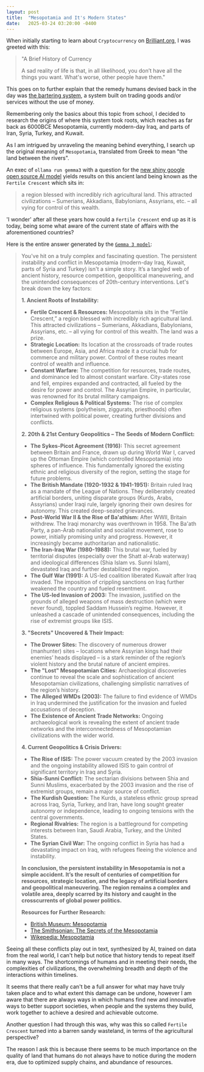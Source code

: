 ```yaml
---
layout: post
title:  "Mesopotamia and It's Modern States"
date:   2025-03-24 03:20:00 -0400
---
```

When initially starting to learn about `Cryptocurrency` on [Brilliant.org][brilliant-org], I was greeted with this:
>"A Brief History of Currency
>
>A sad reality of life is that, in all likelihood, you don’t have all the things you want. What's worse, other people have them."

This goes on to further explain that the remedy humans devised back in the day was [the bartering system][sask-ag-bartering], a system built on trading goods and/or services without the use of money.

Remembering only the basics about this topic from school, I decided to research the origins of where this system took roots, which reaches as far back as 6000BCE Mesopotamia, currently modern-day Iraq, and parts of Iran, Syria, Turkey, and Kuwait.

As I am intrigued by unraveling the meaning behind everything, I search up the original meaning of `Mesopotamia`, translated from Greek to mean "the land between the rivers".

An exec of `ollama run gemma3` with a question for the [new shiny google open source AI model][gemma-3] yields results on this ancient land being known as the `Fertile Crescent` which sits in:
> a region blessed with incredibly rich agricultural land. This attracted civilizations – Sumerians, Akkadians, Babylonians, Assyrians, etc. – all vying for control of this wealth.

'I wonder' after all these years how could a `Fertile Crescent` end up as it is today, being some what aware of the current state of affairs with the aforementioned countries?

Here is the entire answer generated by the [`Gemma 3 model`][gemma-3]:
>You've hit on a truly complex and fascinating question. The persistent instability and conflict in Mesopotamia (modern-day Iraq, Kuwait, parts of Syria and Turkey) isn't a simple story. It’s a tangled web of ancient history, resource competition, geopolitical maneuvering, and the unintended consequences of 20th-century interventions. Let's break down the key factors:
>
>**1. Ancient Roots of Instability:**
>
>* **Fertile Crescent & Resources:** Mesopotamia sits in the “Fertile Crescent,” a region blessed with incredibly rich agricultural land. This attracted civilizations – Sumerians, Akkadians, Babylonians, Assyrians, etc. – all vying for control of this wealth. The land was a prize.
>* **Strategic Location:** Its location at the crossroads of trade routes between Europe, Asia, and Africa 
>made it a crucial hub for commerce and military power. Control of these routes meant control of wealth and 
>influence.
>* **Constant Warfare:**  The competition for resources, trade routes, and dominance led to almost constant 
>warfare. City-states rose and fell, empires expanded and contracted, all fueled by the desire for power and 
>control. The Assyrian Empire, in particular, was renowned for its brutal military campaigns.
>* **Complex Religious & Political Systems:** The rise of complex religious systems (polytheism, ziggurats, priesthoods) often intertwined with political power, creating further divisions and conflicts.
>
>**2. 20th & 21st Century Geopolitics – The Seeds of Modern Conflict:**
>
>* **The Sykes-Picot Agreement (1916):** This secret agreement between Britain and France, drawn up during
>World War I, carved up the Ottoman Empire (which controlled Mesopotamia) into spheres of influence. This 
>fundamentally ignored the existing ethnic and religious diversity of the region, setting the stage for 
>future problems.
>* **The British Mandate (1920-1932 & 1941-1951):** Britain ruled Iraq as a mandate of the League of Nations. 
>They deliberately created artificial borders, uniting disparate groups (Kurds, Arabs, Assyrians) under Iraqi 
>rule, largely ignoring their own desires for autonomy. This created deep-seated grievances.
>* **Post-World War II & the Rise of Ba'athism:** After WWII, Britain withdrew. The Iraqi monarchy was 
>overthrown in 1958. The Ba'ath Party, a pan-Arab nationalist and socialist movement, rose to power, 
>initially promising unity and progress. However, it increasingly became authoritarian and nationalistic.
>* **The Iran-Iraq War (1980-1988):** This brutal war, fueled by territorial disputes (especially over the 
>Shatt al-Arab waterway) and ideological differences (Shia Islam vs. Sunni Islam), devastated Iraq and 
>further destabilized the region.
>* **The Gulf War (1991):** A US-led coalition liberated Kuwait after Iraq invaded. The imposition of 
>crippling sanctions on Iraq further weakened the country and fueled resentment.
>* **The US-led Invasion of 2003:** The invasion, justified on the grounds of alleged weapons of mass 
>destruction (which were never found), toppled Saddam Hussein’s regime. However, it unleashed a cascade of 
>unintended consequences, including the rise of extremist groups like ISIS.
>
>**3. "Secrets" Uncovered & Their Impact:**
>
>* **The Drower Sites:** The discovery of numerous drower (manhunter) sites – locations where Assyrian kings 
>had their enemies’ heads displayed – is a stark reminder of the region’s violent history and the brutal 
>nature of ancient empires.
>* **The "Lost" Mesopotamian Cities:** Archaeological discoveries continue to reveal the scale and 
>sophistication of ancient Mesopotamian civilizations, challenging simplistic narratives of the region’s 
>history.
>* **The Alleged WMDs (2003):** The failure to find evidence of WMDs in Iraq undermined the justification for 
>the invasion and fueled accusations of deception.
>* **The Existence of Ancient Trade Networks:** Ongoing archaeological work is revealing the extent of 
>ancient trade networks and the interconnectedness of Mesopotamian civilizations with the wider world.
>
>**4. Current Geopolitics & Crisis Drivers:**
>
>* **The Rise of ISIS:** The power vacuum created by the 2003 invasion and the ongoing instability allowed 
>ISIS to gain control of significant territory in Iraq and Syria.
>* **Shia-Sunni Conflict:** The sectarian divisions between Shia and Sunni Muslims, exacerbated by the 2003 
>invasion and the rise of extremist groups, remain a major source of conflict.
>* **The Kurdish Question:** The Kurds, a stateless ethnic group spread across Iraq, Syria, Turkey, and Iran, 
>have long sought greater autonomy or independence, leading to ongoing tensions with the central governments.
>* **Regional Rivalries:** The region is a battleground for competing interests between Iran, Saudi Arabia, 
>Turkey, and the United States.
>* **The Syrian Civil War:** The ongoing conflict in Syria has had a devastating impact on Iraq, with 
>refugees fleeing the violence and instability.
>
>
>**In conclusion, the persistent instability in Mesopotamia is not a simple accident. It’s the result of centuries of competition for resources, strategic location, and the legacy of artificial borders and 
>geopolitical maneuvering. The region remains a complex and volatile area, deeply scarred by its history and 
>caught in the crosscurrents of global power politics.**
>
>**Resources for Further Research:**
> * [British Museum: Mesopotamia][british-museum-mesopotamia] 
> * [The Smithsonian: The Secrets of the Mesopotamia][smithsonian] 
> * [Wikepedia: Mesopotamia][wiki-mesopotamia]

Seeing all these conflicts play out in text, synthesized by AI, trained on data from the real world, I can't help but notice that history tends to repeat itself in many ways. The shortcomings of humans and in meeting their needs, the complexities of civilizations, the overwhelming breadth and depth of the interactions within timelines.

It seems that there really can't be a full answer for what may have truly taken place and to what extent this damage can be undone, however I am aware that there are always ways in which humans find new and innovative ways to better support societies, when people and the systems they build, work together to achieve a desired and achievable outcome.

Another question I had through this was, why was this so called `Fertile Crescent` turned into a barren sandy wasteland, in terms of the agricultural perspective?

The reason I ask this is because there seems to be much importance on the quality of land that humans do not always have to notice during the modern era, due to optimized supply chains, and abundance of resources.

[sask-ag-bartering]: https://exploresaskag.ca/evolution/trade/the-barter-system/ 
[brilliant-org]: https://brilliant.org
[gemma-3]: https://blog.google/technology/developers/gemma-3
[british-museum-mesopotamia]: https://www.britishmuseum.org/collection/mesopotamia
[smithsonian]: https://www.smithsonianmag.com/science-nature/the-secrets-of-mesopotamia-180957878/
[wiki-mesopotamia]: https://en.wikipedia.org/wiki/Mesopotamia
